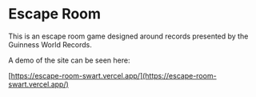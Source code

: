 # Escape Room

This is an escape room game designed around records presented by the Guinness World Records. 

A demo of the site can be seen here:

[https://escape-room-swart.vercel.app/](https://escape-room-swart.vercel.app/)